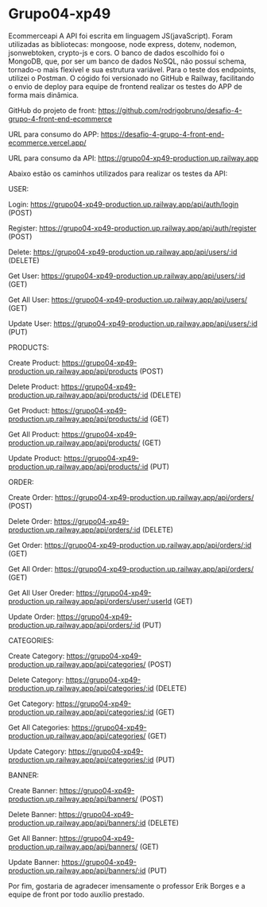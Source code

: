 # Grupo04-xp49
Ecommerceapi
A API foi escrita em linguagem JS(javaScript). Foram utilizadas as bibliotecas: mongoose, node express, dotenv, nodemon, jsonwebtoken, crypto-js e cors. O banco de dados escolhido foi o MongoDB, que, por ser um banco de dados NoSQL, não possuí schema, tornado-o mais flexível e sua estrutura variável. Para o teste dos endpoints, utilizei o Postman. O cógido foi versionado no GitHub e Railway, facilitando o envio de deploy para equipe de frontend realizar os testes do APP de forma mais dinâmica.

GitHub do projeto de front: https://github.com/rodrigobruno/desafio-4-grupo-4-front-end-ecommerce

URL para consumo do APP: https://desafio-4-grupo-4-front-end-ecommerce.vercel.app/

URL para consumo da API: https://grupo04-xp49-production.up.railway.app

Abaixo estão os caminhos utilizados para realizar os testes da API:

USER:

Login: https://grupo04-xp49-production.up.railway.app/api/auth/login (POST)

Register: https://grupo04-xp49-production.up.railway.app/api/auth/register (POST)

Delete: https://grupo04-xp49-production.up.railway.app/api/users/:id (DELETE)

Get User: https://grupo04-xp49-production.up.railway.app/api/users/:id (GET)

Get All User: https://grupo04-xp49-production.up.railway.app/api/users/ (GET)

Update User: https://grupo04-xp49-production.up.railway.app/api/users/:id (PUT)

PRODUCTS:

Create Product: https://grupo04-xp49-production.up.railway.app/api/products (POST)

Delete Product: https://grupo04-xp49-production.up.railway.app/api/products/:id (DELETE)

Get Product: https://grupo04-xp49-production.up.railway.app/api/products/:id (GET)

Get All Product: https://grupo04-xp49-production.up.railway.app/api/products/ (GET)

Update Product: https://grupo04-xp49-production.up.railway.app/api/products/:id (PUT)

ORDER:

Create Order: https://grupo04-xp49-production.up.railway.app/api/orders/ (POST)

Delete Order: https://grupo04-xp49-production.up.railway.app/api/orders/:id (DELETE)

Get Order: https://grupo04-xp49-production.up.railway.app/api/orders/:id (GET)

Get All Order: https://grupo04-xp49-production.up.railway.app/api/orders/ (GET)

Get All User Oreder: https://grupo04-xp49-production.up.railway.app/api/orders/user/:userId (GET)

Update Order: https://grupo04-xp49-production.up.railway.app/api/orders/:id (PUT)

CATEGORIES:

Create Category: https://grupo04-xp49-production.up.railway.app/api/categories/ (POST)

Delete Category: https://grupo04-xp49-production.up.railway.app/api/categories/:id (DELETE)

Get Category: https://grupo04-xp49-production.up.railway.app/api/categories/:id (GET)

Get All Categories: https://grupo04-xp49-production.up.railway.app/api/categories/ (GET)

Update Category: https://grupo04-xp49-production.up.railway.app/api/categories/:id (PUT)

BANNER:

Create Banner: https://grupo04-xp49-production.up.railway.app/api/banners/ (POST)

Delete Banner: https://grupo04-xp49-production.up.railway.app/api/banners/:id (DELETE)

Get All Banner: https://grupo04-xp49-production.up.railway.app/api/banners/ (GET)

Update Banner: https://grupo04-xp49-production.up.railway.app/api/banners/:id (PUT)

Por fim, gostaria de agradecer imensamente o professor Erik Borges e a equipe de front por todo auxílio prestado.
